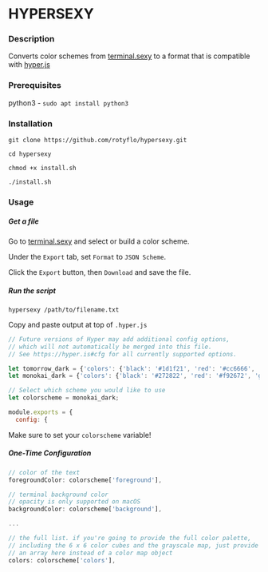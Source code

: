 # HYPERSEXY

### Description

Converts color schemes from [terminal.sexy](https://terminal.sexy/) to a format that is compatible with [hyper.js](https://hyper.is)

### Prerequisites

python3 - `sudo apt install python3`

### Installation

`git clone https://github.com/rotyflo/hypersexy.git`

`cd hypersexy`

`chmod +x install.sh`

`./install.sh`

### Usage

##### Get a file

Go to [terminal.sexy](https://terminal.sexy/) and select or build a color scheme.

Under the `Export` tab, set `Format` to `JSON Scheme`.

Click the `Export` button, then `Download` and save the file.

##### Run the script

`hypersexy /path/to/filename.txt`

Copy and paste output at top of `.hyper.js`

```javascript
// Future versions of Hyper may add additional config options,
// which will not automatically be merged into this file.
// See https://hyper.is#cfg for all currently supported options.

let tomorrow_dark = {'colors': {'black': '#1d1f21', 'red': '#cc6666', 'green': '#b5bd68', 'yellow': '#f0c674', 'blue': '#81a2be', 'magenta': '#b294bb', 'cyan': '#8abeb7', 'white': '#c5c8c6', 'lightBlack': '#969896', 'lightRed': '#cc6666', 'lightGreen': '#b5bd68', 'lightYellow': '#f0c674', 'lightBlue': '#81a2be', 'lightMagenta': '#b294bb', 'lightCyan': '#8abeb7', 'lightWhite': '#ffffff'}, 'foreground': '#c5c8c6', 'background': '#1d1f21'};
let monokai_dark = {'colors': {'black': '#272822', 'red': '#f92672', 'green': '#a6e22e', 'yellow': '#f4bf75', 'blue': '#66d9ef', 'magenta': '#ae81ff', 'cyan': '#a1efe4', 'white': '#f8f8f2', 'lightBlack': '#75715e', 'lightRed': '#f92672', 'lightGreen': '#a6e22e', 'lightYellow': '#f4bf75', 'lightBlue': '#66d9ef', 'lightMagenta': '#ae81ff', 'lightCyan': '#a1efe4', 'lightWhite': '#f9f8f5'}, 'foreground': '#f8f8f2', 'background': '#272822'};

// Select which scheme you would like to use
let colorscheme = monokai_dark;

module.exports = {
  config: {
```

Make sure to set your `colorscheme` variable!

##### One-Time Configuration

```javascript
// color of the text
foregroundColor: colorscheme['foreground'],

// terminal background color
// opacity is only supported on macOS
backgroundColor: colorscheme['background'],

...

// the full list. if you're going to provide the full color palette,
// including the 6 x 6 color cubes and the grayscale map, just provide
// an array here instead of a color map object
colors: colorscheme['colors'],
```
